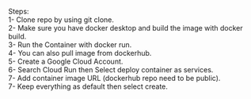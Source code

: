 
Steps:<br />
1- Clone repo by using git clone.<br />
2- Make sure you have docker desktop and build the image with docker build.<br />
3- Run the Container with docker run.<br />
4- You can also pull image from dockerhub.<br />
5- Create a Google Cloud Account.<br />
6- Search Cloud Run then Select deploy container as services.<br />
7- Add container image URL (dockerhub repo need to be public).<br />
7- Keep everything as default then select create.<br />
